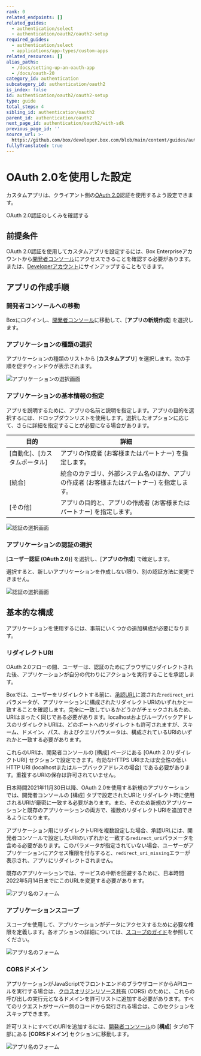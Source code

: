 ```yaml
---
rank: 0
related_endpoints: []
related_guides:
  - authentication/select
  - authentication/oauth2/oauth2-setup
required_guides:
  - authentication/select
  - applications/app-types/custom-apps
related_resources: []
alias_paths:
  - /docs/setting-up-an-oauth-app
  - /docs/oauth-20
category_id: authentication
subcategory_id: authentication/oauth2
is_index: false
id: authentication/oauth2/oauth2-setup
type: guide
total_steps: 4
sibling_id: authentication/oauth2
parent_id: authentication/oauth2
next_page_id: authentication/oauth2/with-sdk
previous_page_id: ''
source_url: >-
  https://github.com/box/developer.box.com/blob/main/content/guides/authentication/oauth2/oauth2-setup.md
fullyTranslated: true
---
```

# OAuth 2.0を使用した設定

カスタムアプリは、クライアント側の[OAuth 2.0][oauth2]認証を使用するよう設定できます。

<CTA to="g://authentication/oauth2">

OAuth 2.0認証のしくみを確認する

</CTA>

## 前提条件

OAuth 2.0認証を使用してカスタムアプリを設定するには、Box Enterpriseアカウントから[開発者コンソール][devconsole]にアクセスできることを確認する必要があります。または、[Developerアカウント][devaccount]にサインアップすることもできます。

## アプリの作成手順

### 開発者コンソールへの移動

Boxにログインし、[開発者コンソール][devconsole]に移動して、\[**アプリの新規作成**] を選択します。

### アプリケーションの種類の選択

アプリケーションの種類のリストから \[**カスタムアプリ**] を選択します。次の手順を促すウィンドウが表示されます。

<ImageFrame border>

![アプリケーションの選択画面](../images/select-app-type.png)

</ImageFrame>

### アプリケーションの基本情報の指定

アプリを説明するために、アプリの名前と説明を指定します。アプリの目的を選択するには、ドロップダウンリストを使用します。選択したオプションに応じて、さらに詳細を指定することが必要になる場合があります。

| 目的                 | 詳細                                               |
| ------------------ | ------------------------------------------------ |
| \[自動化]、\[カスタムポータル] | アプリの作成者 (お客様またはパートナー) を指定します。                    |
| \[統合]              | 統合のカテゴリ、外部システム名のほか、アプリの作成者 (お客様またはパートナー) を指定します。 |
| \[その他]             | アプリの目的と、アプリの作成者 (お客様またはパートナー) を指定します。            |

<ImageFrame border center width="300">

![認証の選択画面](../images/custom-app-selection.png)

</ImageFrame>

### アプリケーションの認証の選択

\[**ユーザー認証 (OAuth 2.0)**] を選択し、\[**アプリの作成**] で確定します。

<Message warning>

選択すると、新しいアプリケーションを作成しない限り、別の認証方法に変更できません。

</Message>

<ImageFrame border center width="300">

![認証の選択画面](../images/custom-app-authentication-oauth.png)

</ImageFrame>

## 基本的な構成

アプリケーションを使用するには、事前にいくつかの追加構成が必要になります。

### リダイレクトURI

OAuth 2.0フローの間、ユーザーは、認証のためにブラウザにリダイレクトされた後、アプリケーションが自分の代わりにアクションを実行することを承認します。

Boxでは、ユーザーをリダイレクトする前に、[承認URL][url-redirect]に渡された`redirect_uri`パラメータが、アプリケーションに構成されたリダイレクトURIのいずれかと一致することを確認します。完全に一致しているかどうかがチェックされるため、URIはまったく同じである必要があります。localhostおよびループバックアドレスのリダイレクトURIは、どのポートへのリダイレクトも許可されますが、スキーム、ドメイン、パス、およびクエリパラメータは、構成されているURIのいずれかと一致する必要があります。

これらのURIは、開発者コンソールの \[構成] ページにある \[OAuth 2.0リダイレクトURI] セクションで設定できます。有効なHTTPS URIまたは安全性の低いHTTP URI (localhostまたはループバックアドレスの場合) である必要があります。重複するURIの保存は許可されていません。

<Message warning>

日本時間2021年11月30日以降、OAuth 2.0を使用する新規のアプリケーションでは、開発者コンソールの \[構成] タブで設定されたURIとリダイレクト時に使用されるURIが厳密に一致する必要があります。また、そのため新規のアプリケーションと既存のアプリケーションの両方で、複数のリダイレクトURIを追加できるようになります。

アプリケーション用にリダイレクトURIを複数設定した場合、承認URLには、開発者コンソールで設定したURIのいずれかと一致する`redirect_uri`パラメータを含める必要があります。このパラメータが指定されていない場合、ユーザーがアプリケーションにアクセス権限を付与すると、`redirect_uri_missing`エラーが表示され、アプリにリダイレクトされません。

既存のアプリケーションでは、サービスの中断を回避するために、日本時間2022年5月14日までにこのURLを変更する必要があります。

</Message>

<ImageFrame border width="600" center>

![アプリ名のフォーム](../images/app-redirect-uri-3.png)

</ImageFrame>

### アプリケーションスコープ

スコープを使用して、アプリケーションがデータにアクセスするために必要な権限を定義します。各オプションの詳細については、[スコープのガイド][scopes]を参照してください。

![アプリ名のフォーム](../images/app-scopes.png)

### CORSドメイン

アプリケーションがJavaScriptでフロントエンドのブラウザコードからAPIコールを実行する場合は、[クロスオリジンリソース共有][cors] (CORS) のために、これらの呼び出しの実行元となるドメインを許可リストに追加する必要があります。すべてのリクエストがサーバー側のコードから発行される場合は、このセクションをスキップできます。

許可リストにすべてのURIを追加するには、[開発者コンソール][devconsole]の \[**構成**] タブの下部にある \[**CORSドメイン**] セクションに移動します。

![アプリ名のフォーム](../images/app-cors.png)

[devconsole]: https://app.box.com/developers/console

[devaccount]: https://account.box.com/signup/n/developer

[devtoken]: g://authentication/tokens/developer-tokens

[scopes]: g://api-calls/permissions-and-errors/scopes

[cors]: https://en.wikipedia.org/wiki/Cross-origin_resource_sharing

[oauth2]: g://authentication/oauth2

[url-redirect]: e://get-authorize/#param-redirect_uri
